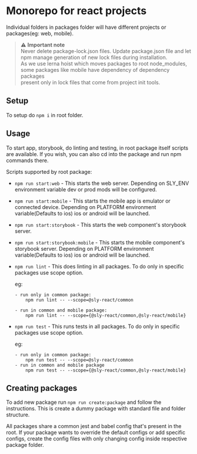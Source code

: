 # Monorepo for react projects

Individual folders in packages folder will have different projects or packages(eg: web, mobile).

> :warning: **Important note** \
Never delete package-lock.json files. Update package.json file and let npm manage generation of new lock files during installation. \
As we use lerna hoist which moves packages to root node_modules, some packages like mobile have dependency of dependency packages \
present only in lock files that come from project init tools.

## Setup

To setup do ```npm i``` in root folder.

## Usage

To start app, storybook, do linting and testing, in root package itself scripts are available. If you wish, you can also cd into the package and run npm commands there.

Scripts supported by root package:

* ```npm run start:web``` - This starts the web server. Depending on SLY_ENV environment variable dev or prod mods will be configured.
* ```npm run start:mobile``` - This starts the mobile app is emulator or connected device. Depending on PLATFORM environment variable(Defaults to ios) ios or android will be launched.
* ```npm run start:storybook``` - This starts the web component's storybook server.
* ```npm run start:storybook:mobile``` - This starts the mobile component's storybook server. Depending on PLATFORM environment variable(Defaults to ios) ios or android will be launched.
* ```npm run lint``` - This does linting in all packages. To do only in specific packages use scope option.

  eg:

      - run only in common package:
          npm run lint -- --scope=@sly-react/common

      - run in common and mobile package:
          npm run lint -- --scope={@sly-react/common,@sly-react/mobile}

* ```npm run test``` - This runs tests in all packages. To do only in specific packages use scope option.

  eg:

      - run only in common package:
          npm run test -- --scope=@sly-react/common
      - run in common and mobile package
          npm run test -- --scope={@sly-react/common,@sly-react/mobile}

## Creating packages

To add new package run ```npm run create:package``` and follow the instructions. This is create a dummy package with standard file and folder structure.

All packages share a common jest and babel config that's present in the root. If your package wants to override the default configs or add specific configs, create the config files with only changing config inside respective package folder.
